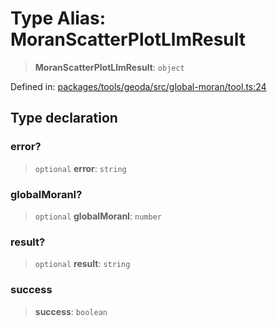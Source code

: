 # Type Alias: MoranScatterPlotLlmResult

> **MoranScatterPlotLlmResult**: `object`

Defined in: [packages/tools/geoda/src/global-moran/tool.ts:24](https://github.com/GeoDaCenter/openassistant/blob/28e38a23cf528ccfe10391135d12fba8d3e385da/packages/tools/geoda/src/global-moran/tool.ts#L24)

## Type declaration

### error?

> `optional` **error**: `string`

### globalMoranI?

> `optional` **globalMoranI**: `number`

### result?

> `optional` **result**: `string`

### success

> **success**: `boolean`

